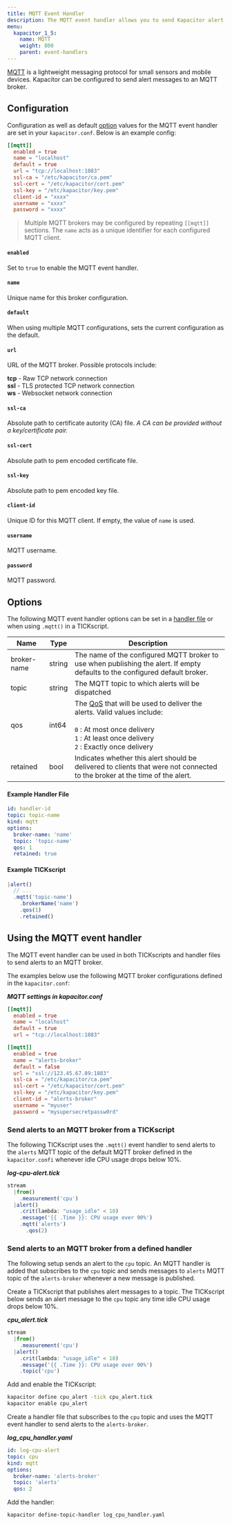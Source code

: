 ```yaml
---
title: MQTT Event Handler
description: The MQTT event handler allows you to send Kapacitor alert messages to an MQTT handler. This doc includes configuration options and usage examples.
menu:
  kapacitor_1_5:
    name: MQTT
    weight: 800
    parent: event-handlers
---
```


[MQTT](http://mqtt.org/) is a lightweight messaging protocol for small sensors and mobile devices.
Kapacitor can be configured to send alert messages to an MQTT broker.

## Configuration
Configuration as well as default [option](#options) values for the MQTT
event handler are set in your `kapacitor.conf`.
Below is an example config:

```toml
[[mqtt]]
  enabled = true
  name = "localhost"
  default = true
  url = "tcp://localhost:1883"
  ssl-ca = "/etc/kapacitor/ca.pem"
  ssl-cert = "/etc/kapacitor/cert.pem"
  ssl-key = "/etc/kapacitor/key.pem"
  client-id = "xxxx"
  username = "xxxx"
  password = "xxxx"
```

> Multiple MQTT brokers may be configured by repeating `[[mqtt]]` sections.
> The `name` acts as a unique identifier for each configured MQTT client.

#### `enabled`
Set to `true` to enable the MQTT event handler.

#### `name`
Unique name for this broker configuration.

#### `default`
When using multiple MQTT configurations, sets the current configuration as
the default.

#### `url`
URL of the MQTT broker.
Possible protocols include:

**tcp** - Raw TCP network connection   
**ssl** - TLS protected TCP network connection  
**ws** - Websocket network connection  

#### `ssl-ca`
Absolute path to certificate autority (CA) file.
_A CA can be provided without a key/certificate pair._

#### `ssl-cert`
Absolute path to pem encoded certificate file.

#### `ssl-key`
Absolute path to pem encoded key file.

#### `client-id`
Unique ID for this MQTT client.
If empty, the value of `name` is used.

#### `username`
MQTT username.

#### `password`
MQTT password.


## Options
The following MQTT event handler options can be set in a
[handler file](/kapacitor/v1.5/event_handlers/#handler-file) or when using
`.mqtt()` in a TICKscript.

| Name        | Type   | Description                                                                                                                  |
| ----        | ----   | -----------                                                                                                                  |
| broker-name | string | The name of the configured MQTT broker to use when publishing the alert. If empty defaults to the configured default broker. |
|	topic       | string | The MQTT topic to which alerts will be dispatched                                                                            |
| qos         | int64  | The [QoS](http://docs.oasis-open.org/mqtt/mqtt/v3.1.1/os/mqtt-v3.1.1-os.html#_Toc398718099) that will be used to deliver the alerts. Valid values include: <br><br><code>0</code> : At most once delivery<br><code>1</code> : At least once delivery<br><code>2</code> : Exactly once delivery |
|	retained    | bool   | Indicates whether this alert should be delivered to clients that were not connected to the broker at the time of the alert.  |

#### Example Handler File
```yaml
id: handler-id
topic: topic-name
kind: mqtt
options:
  broker-name: 'name'
  topic: 'topic-name'
  qos: 1
  retained: true
```

#### Example TICKscript
```js
|alert()
  // ...
  .mqtt('topic-name')
    .brokerName('name')
    .qos(1)
    .retained()
```

## Using the MQTT event handler
The MQTT event handler can be used in both TICKscripts and handler files to send
alerts to an MQTT broker.

The examples below use the following MQTT broker configurations defined in the
`kapacitor.conf`:

_**MQTT settings in kapacitor.conf**_
```toml
[[mqtt]]
  enabled = true
  name = "localhost"
  default = true
  url = "tcp://localhost:1883"

[[mqtt]]
  enabled = true
  name = "alerts-broker"
  default = false
  url = "ssl://123.45.67.89:1883"
  ssl-ca = "/etc/kapacitor/ca.pem"
  ssl-cert = "/etc/kapacitor/cert.pem"
  ssl-key = "/etc/kapacitor/key.pem"
  client-id = "alerts-broker"
  username = "myuser"
  password = "mysupersecretpassw0rd"
```

### Send alerts to an MQTT broker from a TICKscript

The following TICKscript uses the `.mqtt()` event handler to send alerts to the
`alerts` MQTT topic of the default MQTT broker defined in the `kapacitor.confi`
whenever idle CPU usage drops below 10%.

_**log-cpu-alert.tick**_  
```js
stream
  |from()
    .measurement('cpu')
  |alert()
    .crit(lambda: "usage_idle" < 10)
    .message('{{ .Time }}: CPU usage over 90%')
    .mqtt('alerts')
      .qos(2)
```

### Send alerts to an MQTT broker from a defined handler

The following setup sends an alert to the `cpu` topic.
An MQTT handler is added that subscribes to the `cpu` topic and sends messages
to `alerts` MQTT topic of the `alerts-broker` whenever a new message is published.

Create a TICKscript that publishes alert messages to a topic.
The TICKscript below sends an alert message to the `cpu` topic any time idle CPU
usage drops below 10%.

_**cpu\_alert.tick**_
```js
stream
  |from()
    .measurement('cpu')
  |alert()
    .crit(lambda: "usage_idle" < 10)
    .message('{{ .Time }}: CPU usage over 90%')
    .topic('cpu')
```

Add and enable the TICKscript:

```bash
kapacitor define cpu_alert -tick cpu_alert.tick
kapacitor enable cpu_alert
```

Create a handler file that subscribes to the `cpu` topic and uses the MQTT event
handler to send alerts to the `alerts-broker`.

_**log\_cpu\_handler.yaml**_
```yaml
id: log-cpu-alert
topic: cpu
kind: mqtt
options:
  broker-name: 'alerts-broker'
  topic: 'alerts'
  qos: 2
```

Add the handler:

```bash
kapacitor define-topic-handler log_cpu_handler.yaml
```
